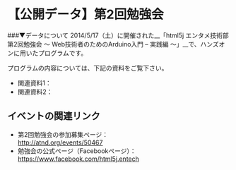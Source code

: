 【公開データ】第2回勉強会
======================
###▼データについて
2014/5/17（土）に開催された__「html5j エンタメ技術部 第2回勉強会 〜 Web技術者のためのArduino入門 – 実践編  〜」__で、ハンズオンに用いたプログラムです。  

プログラムの内容については、下記の資料をご覧下さい。
* 関連資料1：
* 関連資料2：

イベントの関連リンク
----------------
* 第2回勉強会の参加募集ページ：  
http://atnd.org/events/50467
* 勉強会の公式ページ（Facebookページ）：  
https://www.facebook.com/html5j.entech
